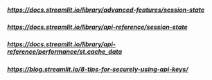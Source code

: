 ##### https://docs.streamlit.io/library/advanced-features/session-state
##### https://docs.streamlit.io/library/api-reference/session-state
##### https://docs.streamlit.io/library/api-reference/performance/st.cache_data
##### https://blog.streamlit.io/8-tips-for-securely-using-api-keys/
